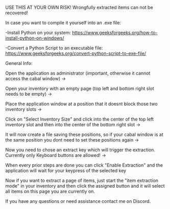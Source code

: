 USE THIS AT YOUR OWN RISK!
Wrongfully extracted items can not be recovered!

In case you want to compile it yourself into an .exe file:

-Install Python on your system: https://www.geeksforgeeks.org/how-to-install-python-on-windows/

-Convert a Python Script to an executable file: https://www.geeksforgeeks.org/convert-python-script-to-exe-file/



General Info:

Open the application as administrator (important, otherwise it cannot access the cabal window) ->

Open your inventory with an empty page (top left and bottom right slot needs to be empty) ->

Place the application window at a position that it doesnt block those two inventory slots ->

Click on "Select Inventory Size" and click into the center of the top left inventory slot and then into the center of the bottom right slot ->

It will now create a file saving these positions, so if your cabal window is at the same position you dont need to set these positions again ->

Now you need to chose an extract key which will trigger the extraction. Currently only Keyboard buttons are allowed! ->

When every prior steps are done you can click "Enable Extraction" and the application will wait for your keypress of the selected key

Now if you want to extract a page of items, just start the "item extraction mode" in your inventory and then click the assigned button and it will select all items on this page you are currently on. 


If you have any questions or need assistance contact me on Discord.
